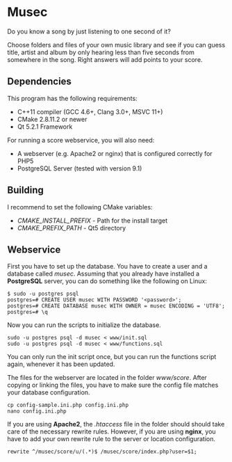 Musec
=====

Do you know a song by just listening to one second of it?

Choose folders and files of your own music library and see if you can
guess title, artist and album by only hearing less than five seconds
from somewhere in the song. Right answers will add points to your score.


Dependencies
------------

This program has the following requirements:
- C++11 compiler (GCC 4.6+, Clang 3.0+, MSVC 11+)
- CMake 2.8.11.2 or newer
- Qt 5.2.1 Framework

For running a score webservice, you will also need:
- A webserver (e.g. Apache2 or nginx) that is configured correctly for
  PHP5
- PostgreSQL Server (tested with version 9.1)


Building
--------

I recommend to set the following CMake variables:
- *CMAKE_INSTALL_PREFIX* - Path for the install target
- *CMAKE_PREFIX_PATH* - Qt5 directory


Webservice
----------

First you have to set up the database. You have to create a user and
a database called *musec*. Assuming that you already have installed
a **PostgreSQL** server, you can do something like the following on Linux:

```
$ sudo -u postgres psql
postgres=# CREATE USER musec WITH PASSWORD '<password>';
postgres=# CREATE DATABASE musec WITH OWNER = musec ENCODING = 'UTF8';
postgres=# \q
```

Now you can run the scripts to initialize the database.
```
sudo -u postgres psql -d musec < www/init.sql
sudo -u postgres psql -d musec < www/functions.sql
```

You can only run the init script once, but you can run the functions
script again, whenever it has been updated.

The files for the webserver are located in the folder *www/score*.
After copying or linking the files, you have to make sure the config
file matches your database configuration.

```
cp config-sample.ini.php config.ini.php
nano config.ini.php
```

If you are using **Apache2**, the *.htaccess* file in the folder should
should take care of the necessary rewrite rules.
However, if you are using **nginx**, you have to add your own rewrite
rule to the server or location configuration.

```
rewrite ^/musec/score/u/(.*)$ /musec/score/index.php?user=$1;
```
